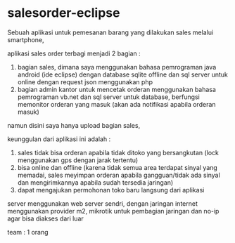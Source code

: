 # salesorder-eclipse

Sebuah aplikasi untuk pemesanan barang yang dilakukan sales melalui smartphone,

aplikasi sales order terbagi menjadi 2 bagian :
1. bagian sales, dimana saya menggunakan bahasa pemrograman java android (ide eclipse) dengan database sqlite offline dan sql server untuk online
dengan request json menggunakan php
2. bagian admin kantor untuk mencetak orderan menggunakan bahasa pemrograman vb.net dan sql server untuk database, 
   berfungsi memonitor orderan yang masuk (akan ada notifikasi apabila orderan masuk)

namun disini saya hanya upload bagian sales,

keunggulan dari aplikasi ini adalah :
1. sales tidak bisa orderan apabila tidak ditoko yang bersangkutan (lock menggunakan gps dengan jarak tertentu)
2. bisa online dan offline (karena tidak semua area terdapat sinyal yang memadai, sales meyimpan orderan apabila gangguan/tidak ada sinyal dan mengirimkannya apabila sudah tersedia jaringan)
3. dapat mengajukan permohonan toko baru langsung dari aplikasi

server menggunakan web server sendri, dengan jaringan internet menggunakan provider m2, mikrotik untuk pembagian jaringan dan no-ip agar bisa diakses dari luar

team : 1 orang


